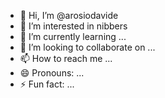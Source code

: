 - 👋 Hi, I’m @arosiodavide
- 👀 I’m interested in nibbers
- 🌱 I’m currently learning ...
- 💞️ I’m looking to collaborate on ...
- 📫 How to reach me ...
- 😄 Pronouns: ...
- ⚡ Fun fact: ...

<!---
arosiodavide/arosiodavide is a ✨ special ✨ repository because its `README.md` (this file) appears on your GitHub profile.
You can click the Preview link to take a look at your changes.
--->
